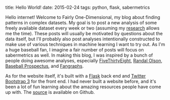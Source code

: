 title: Hello World! 
date: 2015-02-24
tags: python, flask, sabermetrics


Hello internet! Welcome to Fairly One-Dimensional, my blog about finding patterns in complex datasets. My goal is to post a new analysis of some freely available dataset every week or two (assuming my [research](http://www.arimorcos.com/research/) allows me the time). These posts will usually be motivated by questions about the data itself, but I'll probably also post analyses intentionally constructed to make use of various techniques in machine learning I want to try out. As I'm a huge baseball fan, I imagine a fair number of posts will focus on sabermetrics as well. In making this blog, I was inspired by a bunch of people doing awesome analyses, especially [FiveThirtyEight](http://fivethirtyeight.com/), [Randal Olson](http://www.randalolson.com/blog/),  [Baseball Prospectus](http://www.baseballprospectus.com), and [Fangraphs](http://www.fangraphs.com).

<div id="breakStart"></div>

As for the website itself, it's built with a [Flask](http://flask.pocoo.org/) back end and [Twitter Bootstrap 3](http://getbootstrap.com/) for the front end. I had never built a website before, and it's been a lot of fun learning about the amazing resources people have come up with. The [source](https://github.com/arimorcos/arimorcos.com) is available on Github. 

<div id="breakEnd"></div>